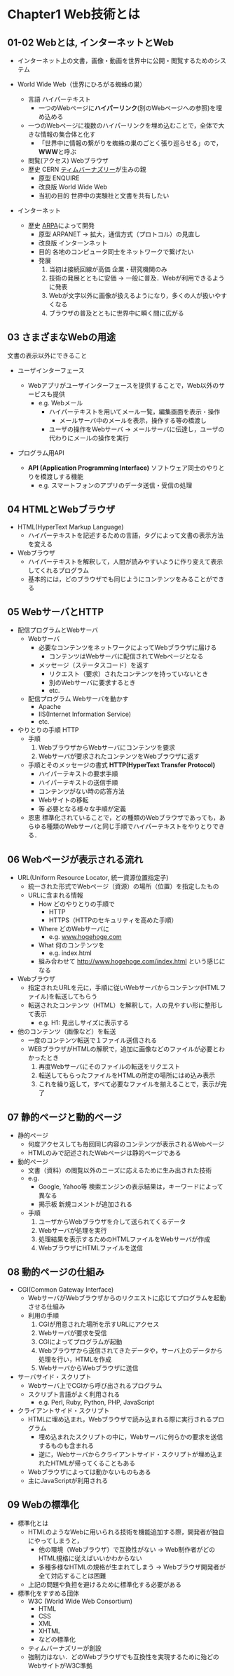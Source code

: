 # Chapter1 Web技術とは

## 01-02 Webとは, インターネットとWeb

- インターネット上の文書，画像・動画を世界中に公開・閲覧するためのシステム
- World Wide Web（世界にひろがる蜘蛛の巣）
    - 言語 ハイパーテキスト
        - 一つのWebページに**ハイパーリンク**(別のWebページへの参照)を埋め込める
    - 一つのWebページに複数のハイパーリンクを埋め込むことで，全体で大きな情報の集合体と化す
        - 「世界中に情報の繋がりを蜘蛛の巣のごとく張り巡らせる」ので，**WWW**と呼ぶ
    - 閲覧(アクセス) Webブラウザ
    - 歴史 CERN [ティムバーナズリー](https://ja.wikipedia.org/wiki/%E3%83%86%E3%82%A3%E3%83%A0%E3%83%BB%E3%83%90%E3%83%BC%E3%83%8A%E3%83%BC%E3%82%BA%EF%BC%9D%E3%83%AA%E3%83%BC)が生みの親
        - 原型 ENQUIRE
        - 改良版 World Wide Web
        - 当初の目的 世界中の実験社と文書を共有したい

-  インターネット
    - 歴史 [ARPA](https://ja.wikipedia.org/wiki/%E5%9B%BD%E9%98%B2%E9%AB%98%E7%AD%89%E7%A0%94%E7%A9%B6%E8%A8%88%E7%94%BB%E5%B1%80)によって開発
        - 原型 ARPANET -> 拡大，通信方式（プロトコル）の見直し
        - 改良版 インターンネット
        - 目的 各地のコンピュータ同士をネットワークで繋げたい
        - 発展
            1. 当初は接続回線が高価 企業・研究機関のみ 
            2. 技術の発展とともに安価 -> 一般に普及．Webが利用できるように発表
            3. Webが文字以外に画像が扱えるようになり，多くの人が扱いやすくなる
            4. ブラウザの普及とともに世界中に瞬く間に広がる

## 03 さまざまなWebの用途

文書の表示以外にできること

- ユーザインターフェース
    - Webアプリがユーザインターフェースを提供することで，Web以外のサービスも提供
        - e.g. Webメール
            - ハイパーテキストを用いてメール一覧，編集画面を表示・操作
                - メールサーバ中のメールを表示，操作する等の橋渡し
            - ユーザの操作をWebサーバ -> メールサーバに伝達し，ユーザの代わりにメールの操作を実行

- プログラム用API
    - **API (Application Programming Interface)** ソフトウェア同士のやりとりを橋渡しする機能
        - e.g. スマートフォンのアプリのデータ送信・受信の処理

## 04 HTMLとWebブラウザ

- HTML(HyperText Markup Language)
    - ハイパーテキストを記述するための言語，タグによって文書の表示方法を変える
- Webブラウザ
    - ハイパーテキストを解釈して，人間が読みやすいように作り変えて表示してくれるプログラム
    - 基本的には，どのブラウザでも同じようにコンテンツをみることができる

## 05 WebサーバとHTTP

- 配信プログラムとWebサーバ
    - Webサーバ 
        - 必要なコンテンツをネットワークによってWebブラウザに届ける
            - コンテンツはWebサーバに配信されてWebページとなる
        - メッセージ（ステータスコード）を返す
            - リクエスト（要求）されたコンテンツを持っていないとき
            - 別のWebサーバに要求するとき
            - etc.
    - 配信プログラム Webサーバを動かす
        - Apache
        - IIS(Internet Information Service)
        - etc.
- やりとりの手順 HTTP
    - 手順
        1. WebブラウザからWebサーバにコンテンツを要求
        2. Webサーバが要求されたコンテンツをWebブラウザに返す
    - 手順とそのメッセージの書式 **HTTP(HyperText Transfer Protocol)**
        - ハイパーテキストの要求手順
        - ハイパーテキストの送信手順
        - コンテンツがない時の応答方法
        - Webサイトの移転
        - 等 必要となる様々な手順が定義
    - 恩恵 標準化されていることで，どの種類のWebブラウザであっても，あらゆる種類のWebサーバと同じ手順でハイパーテキストをやりとりできる．

## 06 Webページが表示される流れ

- URL(Uniform Resource Locator, 統一資源位置指定子)
    - 統一された形式でWebページ（資源）の場所（位置）を指定したもの
    - URLに含まれる情報
        - How どのやりとりの手順で
            - HTTP
            - HTTPS（HTTPのセキュリティを高めた手順）
        - Where どのWebサーバに
            - e.g. www.hogehoge.com 
        - What 何のコンテンツを
            - e.g. index.html
        - 組み合わせて http://www.hogehoge.com/index.html という感じになる
- Webブラウザ 
    - 指定されたURLを元に，手順に従いWebサーバからコンテンツ(HTMLファイル)を転送してもらう
    - 転送されたコンテンツ（HTML）を解釈して，人の見やすい形に整形して表示
        - e.g. H1: 見出しサイズに表示する
- 他のコンテンツ（画像など）を転送
    - 一度のコンテンツ転送で１ファイル送信される
    - WEBブラウザがHTMLの解釈で，追加に画像などのファイルが必要とわかったとき
        1. 再度Webサーバにそのファイルの転送をリクエスト
        2. 転送してもらったファイルをHTMLの所定の場所にはめ込み表示
        3. これを繰り返して，すべて必要なファイルを揃えることで，表示が完了

## 07 静的ページと動的ページ

- 静的ページ
    - 何度アクセスしても毎回同じ内容のコンテンツが表示されるWebページ
    - HTMLのみで記述されたWebページは静的ページである
- 動的ページ
    - 文書（資料）の閲覧以外のニーズに応えるために生み出された技術
    - e.g.
        - Google, Yahoo等 検索エンジンの表示結果は，キーワードによって異なる
        - 掲示板 新規コメントが追加される
    - 手順
        1. ユーザからWebブラウザを介して送られてくるデータ
        2. Webサーバが処理を実行
        3. 処理結果を表示するためのHTMLファイルをWebサーバが作成
        4. WebブラウザにHTMLファイルを送信

## 08 動的ページの仕組み

- CGI(Common Gateway Interface)
    - WebサーバがWebブラウザからのリクエストに応じてプログラムを起動させる仕組み
    - 利用の手順
        1. CGIが用意された場所を示すURLにアクセス
        2. Webサーバが要求を受信
        3. CGIによってプログラムが起動
        4. Webブラウザから送信されてきたデータや，サーバ上のデータから処理を行い，HTMLを作成
        5. WebサーバからWebブラウザに送信
- サーバサイド・スクリプト
    - Webサーバ上でCGIから呼び出されるプログラム
    - スクリプト言語がよく利用される
        - e.g. Perl, Ruby, Python, PHP, JavaScript
- クライアントサイド・スクリプト
    - HTMLに埋め込まれ，Webブラウザで読み込まれる際に実行されるプログラム
        - 埋め込まれたスクリプトの中に，Webサーバに何らかの要求を送信するものも含まれる
        - 逆に，Webサーバからクライアントサイド・スクリプトが埋め込まれたHTMLが帰ってくることもある
    - Webブラウザによっては動かないものもある
    - 主にJavaScriptが利用される

## 09 Webの標準化

- 標準化とは
    - HTMLのようなWebに用いられる技術を機能追加する際，開発者が独自にやってしまうと，
        - 他の環境（Webブラウザ）で互換性がない -> Web制作者がどのHTML規格に従えばいいかわからない
        - 多種多様なHTMLの規格が生まれてしまう -> Webブラウザ開発者が全て対応することは困難
    - 上記の問題や負担を避けるために標準化する必要がある
- 標準化をすすめる団体
    - W3C (World Wide Web Consortium)
        - HTML
        - CSS
        - XML
        - XHTML
        - などの標準化
    - ティムバーナズリーが創設
    - 強制力はない．どのWebブラウザでも互換性を実現するために殆どのWebサイトがW3C準拠
    

